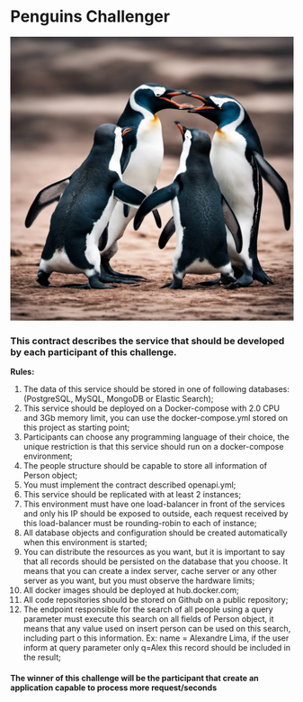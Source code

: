 # Penguins Challenger

![alt text](https://github.com/ajlima/penguins-challenge/blob/56d2f66d609bd730e8bf4e4dfe798e9884ec8fe7/images/lUK3UmO8yMCSnhiIM63d--1--8oo5w.jpg?raw=true)

### This contract describes the  service that should be developed by each participant of this challenge.
    
**Rules:**
  
  1) The data of this service should be stored in one of following databases: (PostgreSQL, MySQL, MongoDB or Elastic Search);
  2) This service should be deployed on a Docker-compose with 2.0 CPU and 3Gb memory limit, you can use the docker-compose.yml stored on this project as starting point;
  3) Participants can choose any programming language of their choice, the unique restriction is that this service should run on a docker-compose environment;
  4) The people structure should be capable to store all information of Person object;
  5) You must implement the contract described openapi.yml;
  6) This service should be replicated with at least 2 instances;
  7) This environment must have one load-balancer in front of the services and only his IP should be exposed to outside, each request received by this load-balancer must be rounding-robin to each of instance;
  8) All database objects and configuration should be created automatically when this environment is started;
  9) You can distribute the resources as you want, but it is important to say that all records should be persisted on the database that you choose.  It means that you can create a index server, cache server or any other server as you want, but you must observe the hardware limits;
  10) All docker images should be deployed at hub.docker.com;
  11) All code repositories should be stored on Github on a public repository;
  12) The endpoint responsible for the search of all people using a query parameter must execute this search on all fields of Person object, it means that any value used on insert person can be used on this search, including part o this information. Ex: name = Alexandre Lima, if the user inform at query parameter only q=Alex this record should be included in the result;
      

#### The winner of this challenge will be the participant that create an application capable to process more request/seconds
